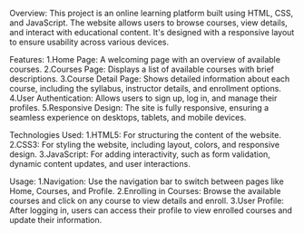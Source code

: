 Overview:
This project is an online learning platform built using HTML, CSS, and JavaScript. The website allows users to browse courses, view details, and interact with educational content. It's designed with a responsive layout to ensure usability across various devices.


Features:
1.Home Page: A welcoming page with an overview of available courses.
2.Courses Page: Displays a list of available courses with brief descriptions.
3.Course Detail Page: Shows detailed information about each course, including the syllabus, instructor details, and enrollment options.
4.User Authentication: Allows users to sign up, log in, and manage their profiles.
5.Responsive Design: The site is fully responsive, ensuring a seamless experience on desktops, tablets, and mobile devices.


Technologies Used:
1.HTML5: For structuring the content of the website.
2.CSS3: For styling the website, including layout, colors, and responsive design.
3.JavaScript: For adding interactivity, such as form validation, dynamic content updates, and user interactions.


Usage:
1.Navigation: Use the navigation bar to switch between pages like Home, Courses, and Profile.
2.Enrolling in Courses: Browse the available courses and click on any course to view details and enroll.
3.User Profile: After logging in, users can access their profile to view enrolled courses and update their information.
